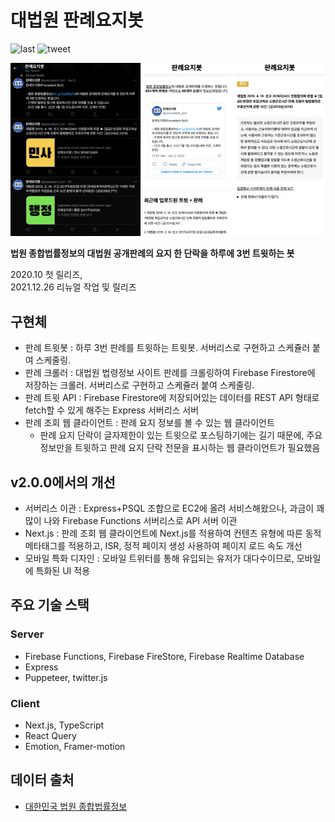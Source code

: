 # 대법원 판례요지봇

![last](https://img.shields.io/github/last-commit/MaxKim-J/supreme-court-tweet-bot) ![tweet](https://img.shields.io/twitter/follow/precedent_bot?label=%40precedent_bot&style=social)

![판례요지봇](./example.png)

**법원 종합법률정보의 대법원 공개판례의 요지 한 단락을 하루에 3번 트윗하는 봇**

2020.10 첫 릴리즈,  
2021.12.26 리뉴얼 작업 및 릴리즈

## 구현체

- 판례 트윗봇 : 하루 3번 판례를 트윗하는 트윗봇. 서버리스로 구현하고 스케쥴러 붙여 스케줄링.
- 판례 크롤러 : 대법원 법령정보 사이트 판례를 크롤링하여 Firebase Firestore에 저장하는 크롤러. 서버리스로 구현하고 스케쥴러 붙여 스케줄링.
- 판례 트윗 API : Firebase Firestore에 저장되어있는 데이터를 REST API 형태로 fetch할 수 있게 해주는 Express 서버리스 서버 
- 판례 조회 웹 클라이언트 : 판례 요지 정보를 볼 수 있는 웹 클라이언트
  - 판례 요지 단락이 글자제한이 있는 트윗으로 포스팅하기에는 길기 때문에, 주요 정보만을 트윗하고 판례 요지 단락 전문을 표시하는 웹 클라이언트가 필요했음

## v2.0.0에서의 개선

- 서버리스 이관 :  Express+PSQL 조합으로 EC2에 올려 서비스해왔으나, 과금이 꽤 많이 나와 Firebase Functions 서버리스로 API 서버 이관
- Next.js : 판례 조회 웹 클라이언트에 Next.js를 적용하여 컨텐츠 유형에 따른 동적 메타태그를 적용하고, ISR, 정적 페이지 생성 사용하여 페이지 로드 속도 개선
- 모바일 특화 디자인 : 모바일 트위터를 통해 유입되는 유저가 대다수이므로, 모바일에 특화된 UI 적용

## 주요 기술 스택

### Server

- Firebase Functions, Firebase FireStore, Firebase Realtime Database
- Express
- Puppeteer, twitter.js

### Client

- Next.js, TypeScript
- React Query
- Emotion, Framer-motion

## 데이터 출처

- [대한민국 법원 종합법률정보](https://glaw.scourt.go.kr/wsjo/intesrch/sjo022.do)
